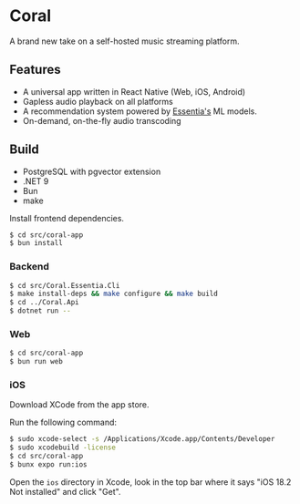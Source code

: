 # Coral

A brand new take on a self-hosted music streaming platform.

## Features

- A universal app written in React Native (Web, iOS, Android)
- Gapless audio playback on all platforms
- A recommendation system powered by [Essentia's](https://essentia.upf.edu/) ML models.
- On-demand, on-the-fly audio transcoding

## Build

- PostgreSQL with pgvector extension
- .NET 9
- Bun
- make

Install frontend dependencies.

```bash
$ cd src/coral-app
$ bun install
```

### Backend
```bash
$ cd src/Coral.Essentia.Cli
$ make install-deps && make configure && make build
$ cd ../Coral.Api
$ dotnet run --
```

### Web

```bash
$ cd src/coral-app
$ bun run web
```

### iOS

Download XCode from the app store.

Run the following command:

```bash
$ sudo xcode-select -s /Applications/Xcode.app/Contents/Developer
$ sudo xcodebuild -license
$ cd src/coral-app
$ bunx expo run:ios
```

Open the `ios` directory in Xcode, look in the top bar where it says "iOS 18.2 Not installed" and click "Get".
